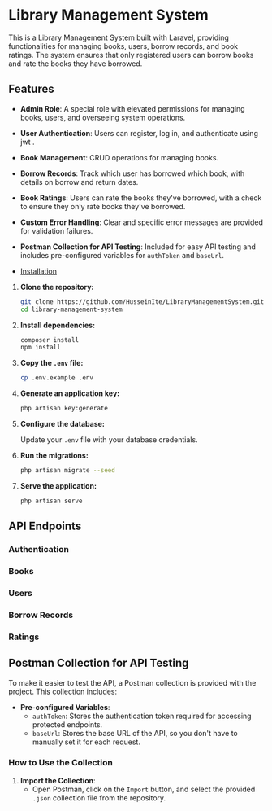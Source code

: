 # Library Management System

This is a Library Management System built with Laravel, providing functionalities for managing books, users, borrow records, and book ratings. 
The system ensures that only registered users can borrow books and rate the books they have borrowed.

## Features
- **Admin Role**: A special role with elevated permissions for managing books, users, and overseeing system operations.
- **User Authentication**: Users can register, log in, and authenticate using jwt .
- **Book Management**: CRUD operations for managing books.
- **Borrow Records**: Track which user has borrowed which book, with details on borrow and return dates.
- **Book Ratings**: Users can rate the books they've borrowed, with a check to ensure they only rate books they've borrowed.
- **Custom Error Handling**: Clear and specific error messages are provided for validation failures.
- **Postman Collection for API Testing**: Included for easy API testing and includes pre-configured variables for `authToken` and `baseUrl`.

- [Installation](#installation)
 1. **Clone the repository:**
 
     ```bash
     git clone https://github.com/HusseinIte/LibraryManagementSystem.git
     cd library-management-system
     ```
 
 2. **Install dependencies:**
 
     ```bash
     composer install
     npm install
     ```
 
 3. **Copy the `.env` file:**
 
     ```bash
     cp .env.example .env
     ```
 
 4. **Generate an application key:**
 
     ```bash
     php artisan key:generate
     ```
 
 5. **Configure the database:**
 
     Update your `.env` file with your database credentials.
 
 6. **Run the migrations:**
 
     ```bash
     php artisan migrate --seed
     ```
 
 7. **Serve the application:**
 
     ```bash
     php artisan serve
     ```
## API Endpoints
### Authentication
### Books
### Users
### Borrow Records
### Ratings


## Postman Collection for API Testing

To make it easier to test the API, a Postman collection is provided with the project. This collection includes:

- **Pre-configured Variables**:
  - `authToken`: Stores the authentication token required for accessing protected endpoints.
  - `baseUrl`: Stores the base URL of the API, so you don't have to manually set it for each request.

### How to Use the Collection

1. **Import the Collection**:
   - Open Postman, click on the `Import` button, and select the provided `.json` collection file from the repository.

